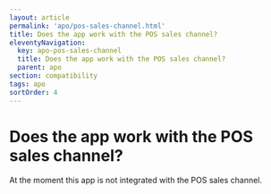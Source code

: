 ```yaml
---
layout: article
permalink: 'apo/pos-sales-channel.html'
title: Does the app work with the POS sales channel?
eleventyNavigation:
  key: apo-pos-sales-channel
  title: Does the app work with the POS sales channel?
  parent: apo
section: compatibility
tags: apo
sortOrder: 4
---
```


# Does the app work with the POS sales channel?

At the moment this app is not integrated with the POS sales channel.